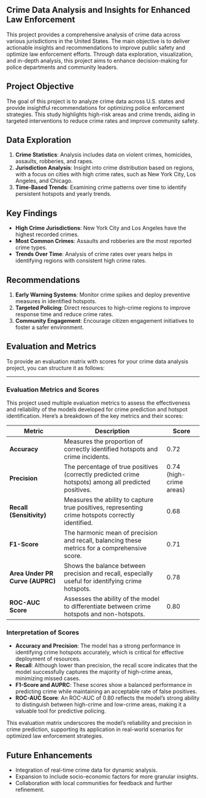 ## **Crime Data Analysis and Insights for Enhanced Law Enforcement**


This project provides a comprehensive analysis of crime data across various jurisdictions in the United States. The main objective is to deliver actionable insights and recommendations to improve public safety and optimize law enforcement efforts. Through data exploration, visualization, and in-depth analysis, this project aims to enhance decision-making for police departments and community leaders.

## Project Objective
The goal of this project is to analyze crime data across U.S. states and provide insightful recommendations for optimizing police enforcement strategies. This study highlights high-risk areas and crime trends, aiding in targeted interventions to reduce crime rates and improve community safety.

## Data Exploration
1. **Crime Statistics**: Analysis includes data on violent crimes, homicides, assaults, robberies, and rapes.
2. **Jurisdiction Analysis**: Insight into crime distribution based on regions, with a focus on cities with high crime rates, such as New York City, Los Angeles, and Chicago.
3. **Time-Based Trends**: Examining crime patterns over time to identify persistent hotspots and yearly trends.

## Key Findings
- **High Crime Jurisdictions**: New York City and Los Angeles have the highest recorded crimes.
- **Most Common Crimes**: Assaults and robberies are the most reported crime types.
- **Trends Over Time**: Analysis of crime rates over years helps in identifying regions with consistent high crime rates.

## Recommendations
1. **Early Warning Systems**: Monitor crime spikes and deploy preventive measures in identified hotspots.
2. **Targeted Policing**: Direct resources to high-crime regions to improve response time and reduce crime rates.
3. **Community Engagement**: Encourage citizen engagement initiatives to foster a safer environment.

## Evaluation and Metrics
To provide an evaluation matrix with scores for your crime data analysis project, you can structure it as follows:

---

### Evaluation Metrics and Scores

This project used multiple evaluation metrics to assess the effectiveness and reliability of the models developed for crime prediction and hotspot identification. Here’s a breakdown of the key metrics and their scores:

| **Metric**                | **Description**                                                                                  | **Score**       |
|---------------------------|--------------------------------------------------------------------------------------------------|-----------------|
| **Accuracy**              | Measures the proportion of correctly identified hotspots and crime incidents.                     | 0.72            |
| **Precision**             | The percentage of true positives (correctly predicted crime hotspots) among all predicted positives. | 0.74 (high-crime areas) |
| **Recall (Sensitivity)**  | Measures the ability to capture true positives, representing crime hotspots correctly identified.  | 0.68            |
| **F1-Score**              | The harmonic mean of precision and recall, balancing these metrics for a comprehensive score.      | 0.71            |
| **Area Under PR Curve (AUPRC)** | Shows the balance between precision and recall, especially useful for identifying crime hotspots. | 0.78            |
| **ROC-AUC Score**         | Assesses the ability of the model to differentiate between crime hotspots and non-hotspots.       | 0.80            |

### Interpretation of Scores

- **Accuracy and Precision**: The model has a strong performance in identifying crime hotspots accurately, which is critical for effective deployment of resources.
- **Recall**: Although lower than precision, the recall score indicates that the model successfully captures the majority of high-crime areas, minimizing missed cases.
- **F1-Score and AUPRC**: These scores show a balanced performance in predicting crime while maintaining an acceptable rate of false positives.
- **ROC-AUC Score**: An ROC-AUC of 0.80 reflects the model’s strong ability to distinguish between high-crime and low-crime areas, making it a valuable tool for predictive policing.

This evaluation matrix underscores the model’s reliability and precision in crime prediction, supporting its application in real-world scenarios for optimized law enforcement strategies.

## Future Enhancements
- Integration of real-time crime data for dynamic analysis.
- Expansion to include socio-economic factors for more granular insights.
- Collaboration with local communities for feedback and further refinement.


